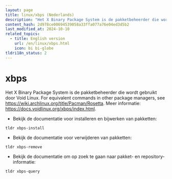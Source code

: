 ```yaml
---
layout: page
title: linux/xbps (Nederlands)
description: "Het X Binary Package System is de pakketbeheerder die wordt gebruikt door Void Linux."
content_hash: 2d978ce00694539058a33ffa077a76e04ed3d5b2
last_modified_at: 2024-10-10
related_topics:
  - title: English version
    url: /en/linux/xbps.html
    icon: bi bi-globe
tldri18n_status: 2
---
```

# xbps

Het X Binary Package System is de pakketbeheerder die wordt gebruikt door Void Linux.
For equivalent commands in other package managers, see <https://wiki.archlinux.org/title/Pacman/Rosetta>.
Meer informatie: <https://docs.voidlinux.org/xbps/index.html>.

- Bekijk de documentatie voor installeren en bijwerken van pakketten:

`tldr xbps-install`

- Bekijk de documentatie voor verwijderen van pakketten:

`tldr xbps-remove`

- Bekijk de documentatie om op zoek te gaan naar pakket- en repository-informatie:

`tldr xbps-query`
